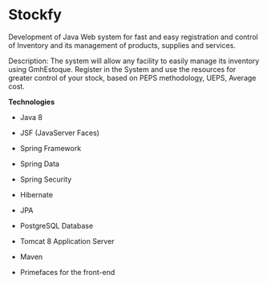 <h1>Stockfy</h1>

Development of Java Web system for fast and easy registration and control of Inventory and its management of products, supplies and services.

Description: The system will allow any facility to easily manage its inventory using GmhEstoque. Register in the System and use the resources for greater control of your stock, based on PEPS methodology, UEPS, Average cost.

<b>Technologies</b>

* Java 8

* JSF (JavaServer Faces) 

* Spring Framework

* Spring Data 

* Spring Security

* Hibernate

* JPA

* PostgreSQL Database

* Tomcat 8 Application Server

* Maven

* Primefaces for the front-end

